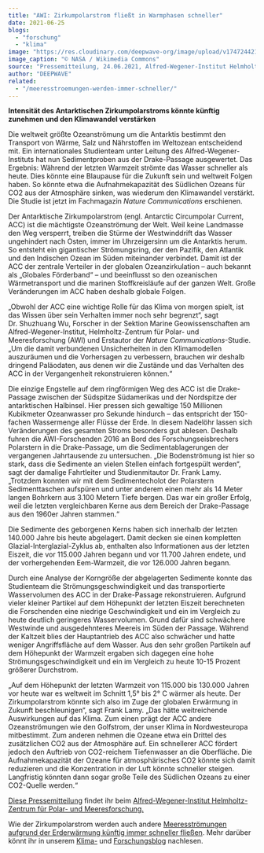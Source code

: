 ```yaml
---
title: "AWI: Zirkumpolarstrom fließt in Warmphasen schneller"
date: 2021-06-25
blogs: 
  - "forschung"
  - "klima"
image: "https://res.cloudinary.com/deepwave-org/image/upload/v1747244219/deepwave.org/Antarctic_Circumpolar_Current.png"
image_caption: "© NASA / Wikimedia Commons"
source: "Pressemitteilung, 24.06.2021, Alfred-Wegener-Institut Helmholtz-Zentrum für Polar- und Meeresforschung"
author: "DEEPWAVE"
related: 
  - "/meeresstroemungen-werden-immer-schneller/"
---
```


**Intensität des Antarktischen Zirkumpolarstroms könnte künftig zunehmen und den Klimawandel verstärken**

Die weltweit größte Ozeanströmung um die Antarktis bestimmt den Transport von Wärme, Salz und Nährstoffen im Weltozean entscheidend mit. Ein internationales Studienteam unter Leitung des Alfred-Wegener-Instituts hat nun Sedimentproben aus der Drake-Passage ausgewertet. Das Ergebnis: Während der letzten Warmzeit strömte das Wasser schneller als heute. Dies könnte eine Blaupause für die Zukunft sein und weltweit Folgen haben. So könnte etwa die Aufnahmekapazität des Südlichen Ozeans für CO2 aus der Atmosphäre sinken, was wiederum den Klimawandel verstärkt. Die Studie ist jetzt im Fachmagazin _Nature Communications_ erschienen.

Der Antarktische Zirkumpolarstrom (engl. Antarctic Circumpolar Current, ACC) ist die mächtigste Ozeanströmung der Welt. Weil keine Landmasse den Weg versperrt, treiben die Stürme der Westwinddrift das Wasser ungehindert nach Osten, immer im Uhrzeigersinn um die Antarktis herum. So entsteht ein gigantischer Strömungsring, der den Pazifik, den Atlantik und den Indischen Ozean im Süden miteinander verbindet. Damit ist der ACC der zentrale Verteiler in der globalen Ozeanzirkulation – auch bekannt als „Globales Förderband“ – und beeinflusst so den ozeanischen Wärmetransport und die marinen Stoffkreisläufe auf der ganzen Welt. Große Veränderungen im ACC haben deshalb globale Folgen.

„Obwohl der ACC eine wichtige Rolle für das Klima von morgen spielt, ist das Wissen über sein Verhalten immer noch sehr begrenzt“, sagt Dr. Shuzhuang Wu, Forscher in der Sektion Marine Geowissenschaften am Alfred-Wegener-Institut, Helmholtz-Zentrum für Polar- und Meeresforschung (AWI) und Erstautor der _Nature Communications_\-Studie. „Um die damit verbundenen Unsicherheiten in den Klimamodellen auszuräumen und die Vorhersagen zu verbessern, brauchen wir deshalb dringend Paläodaten, aus denen wir die Zustände und das Verhalten des ACC in der Vergangenheit rekonstruieren können.“

Die einzige Engstelle auf dem ringförmigen Weg des ACC ist die Drake-Passage zwischen der Südspitze Südamerikas und der Nordspitze der antarktischen Halbinsel. Hier pressen sich gewaltige 150 Millionen Kubikmeter Ozeanwasser pro Sekunde hindurch – das entspricht der 150-fachen Wassermenge aller Flüsse der Erde. In diesem Nadelöhr lassen sich Veränderungen des gesamten Stroms besonders gut ablesen. Deshalb fuhren die AWI-Forschenden 2016 an Bord des Forschungseisbrechers Polarstern in die Drake-Passage, um die Sedimentablagerungen der vergangenen Jahrtausende zu untersuchen. „Die Bodenströmung ist hier so stark, dass die Sedimente an vielen Stellen einfach fortgespült werden“, sagt der damalige Fahrtleiter und Studienmitautor Dr. Frank Lamy. „Trotzdem konnten wir mit dem Sedimentecholot der Polarstern Sedimenttaschen aufspüren und unter anderem einen mehr als 14 Meter langen Bohrkern aus 3.100 Metern Tiefe bergen. Das war ein großer Erfolg, weil die letzten vergleichbaren Kerne aus dem Bereich der Drake-Passage aus den 1960er Jahren stammen.“

Die Sedimente des geborgenen Kerns haben sich innerhalb der letzten 140.000 Jahre bis heute abgelagert. Damit decken sie einen kompletten Glazial-Interglazial-Zyklus ab, enthalten also Informationen aus der letzten Eiszeit, die vor 115.000 Jahren begann und vor 11.700 Jahren endete, und der vorhergehenden Eem-Warmzeit, die vor 126.000 Jahren begann.

Durch eine Analyse der Korngröße der abgelagerten Sedimente konnte das Studienteam die Strömungsgeschwindigkeit und das transportierte Wasservolumen des ACC in der Drake-Passage rekonstruieren. Aufgrund vieler kleiner Partikel auf dem Höhepunkt der letzten Eiszeit berechneten die Forschenden eine niedrige Geschwindigkeit und ein im Vergleich zu heute deutlich geringeres Wasservolumen. Grund dafür sind schwächere Westwinde und ausgedehnteres Meereis im Süden der Passage. Während der Kaltzeit blies der Hauptantrieb des ACC also schwächer und hatte weniger Angriffsfläche auf dem Wasser. Aus den sehr großen Partikeln auf dem Höhepunkt der Warmzeit ergaben sich dagegen eine hohe Strömungsgeschwindigkeit und ein im Vergleich zu heute 10-15 Prozent größerer Durchstrom.

„Auf dem Höhepunkt der letzten Warmzeit von 115.000 bis 130.000 Jahren vor heute war es weltweit im Schnitt 1,5° bis 2° C wärmer als heute. Der Zirkumpolarstrom könnte sich also im Zuge der globalen Erwärmung in Zukunft beschleunigen“, sagt Frank Lamy. „Das hätte weitreichende Auswirkungen auf das Klima. Zum einen prägt der ACC andere Ozeanströmungen wie den Golfstrom, der unser Klima in Nordwesteuropa mitbestimmt. Zum anderen nehmen die Ozeane etwa ein Drittel des zusätzlichen CO2 aus der Atmosphäre auf. Ein schnellerer ACC fördert jedoch den Auftrieb von CO2\-reichem Tiefenwasser an die Oberfläche. Die Aufnahmekapazität der Ozeane für atmosphärisches CO2 könnte sich damit reduzieren und die Konzentration in der Luft könnte schneller steigen. Langfristig könnten dann sogar große Teile des Südlichen Ozeans zu einer CO2\-Quelle werden.“

[Diese Pressemitteilung](https://www.awi.de/ueber-uns/service/presse/presse-detailansicht/zirkumpolarstrom-fliesst-in-warmphasen-schneller.html) findet ihr beim [Alfred-Wegener-Institut Helmholtz-Zentrum für Polar- und Meeresforschung.](https://www.awi.de/)

Wie der Zirkumpolarstrom werden auch andere [Meeresströmungen aufgrund der Erderwärmung künftig immer schneller fließen](https://www.deepwave.org/meeresstroemungen-werden-immer-schneller/). Mehr darüber könnt ihr in unserem [Klima-](https://www.deepwave.org/blogs/klima/) und [Forschungsblog](https://www.deepwave.org/blogs/forschung/) nachlesen.
